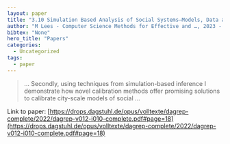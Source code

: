 ```yaml
---
layout: paper
title: "3.10 Simulation Based Analysis of Social Systems–Models, Data and Policy"
author: "M Lees - Computer Science Methods for Effective and …, 2023 - drops.dagstuhl.de"
bibtex: "None"
hero_title: "Papers"
categories:
  - Uncategorized
tags:
  - paper
---
```

>… Secondly, using techniques from simulation-based inference I demonstrate how novel calibration methods offer promising solutions to calibrate city-scale models of social …

Link to paper: [https://drops.dagstuhl.de/opus/volltexte/dagrep-complete/2022/dagrep-v012-i010-complete.pdf#page=18](https://drops.dagstuhl.de/opus/volltexte/dagrep-complete/2022/dagrep-v012-i010-complete.pdf#page=18)



